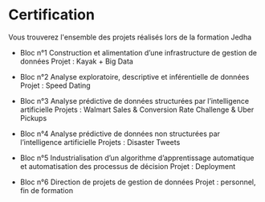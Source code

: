 # Certification

Vous trouverez l'ensemble des projets réalisés lors de la formation Jedha

- Bloc n°1
Construction et alimentation d’une infrastructure de gestion de données
Projet : Kayak + Big Data
 
- Bloc n°2
Analyse exploratoire, descriptive et inférentielle de données
Projet : Speed Dating
 
- Bloc n°3
Analyse prédictive de données structurées par l’intelligence artificielle
Projets : Walmart Sales & Conversion Rate Challenge & Uber Pickups
 
- Bloc n°4
Analyse prédictive de données non structurées par l’intelligence artificielle
Projets : Disaster Tweets
 
- Bloc n°5
Industrialisation d’un algorithme d’apprentissage automatique et automatisation des processus de décision
Projet : Deployment
 
- Bloc n°6
Direction de projets de gestion de données
Projet : personnel, fin de formation
